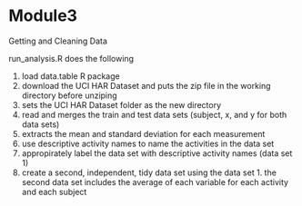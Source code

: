 # Module3
Getting and Cleaning Data 

run_analysis.R does the following
1. load data.table R package
2. download the UCI HAR Dataset and puts the zip file in the working directory before unziping
3. sets the UCI HAR Dataset folder as the new directory 
4. read and merges the train and test data sets (subject, x, and y for both data sets)
5. extracts the mean and standard deviation for each measurement
6. use descriptive activity names to name the activities in the data set
7. appropirately label the data set with descriptive activity names (data set 1)
8. create a second, independent, tidy data set using the data set 1. the second data 
   set includes the average of each variable for each activity and each subject
